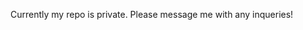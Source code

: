 Currently my repo is private. Please message me with any inqueries!

<!---
kchaplin/kchaplin is a ✨ special ✨ repository because its `README.md` (this file) appears on your GitHub profile.
You can click the Preview link to take a look at your changes.
--->

